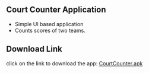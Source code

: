 
## Court Counter Application

- Simple UI based application
- Counts scores of two teams.


## Download Link

click on the link to download the app: [CourtCounter.apk](https://github.com/sid652/Court-Counter/raw/master2/CourtCounter.apk)



